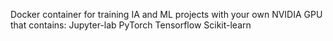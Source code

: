 Docker container for training IA and ML projects with your own NVIDIA GPU  that contains:
Jupyter-lab
PyTorch
Tensorflow
Scikit-learn
